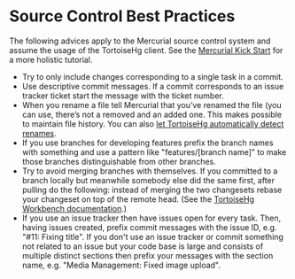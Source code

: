 # Source Control Best Practices



The following advices apply to the Mercurial source control system and assume the usage of the TortoiseHg client. See the [Mercurial Kick Start](http://mercurial.aragost.com/kick-start/en/) for a more holistic tutorial.

- Try to only include changes corresponding to a single task in a commit.
- Use descriptive commit messages. If a commit corresponds to an issue tracker ticket start the message with the ticket number.
- When you rename a file tell Mercurial that you’ve renamed the file (you can use, there’s not a removed and an added one. This makes possible to maintain file history. You can also [let TortoiseHg automatically detect renames](http://tortoisehg.bitbucket.org/manual/2.0/guess.html).
- If you use branches for developing features prefix the branch names with something and use a pattern like "features/[branch name]" to make those branches distinguishable from other branches.
- Try to avoid merging branches with themselves. If you committed to a branch locally but meanwhile somebody else did the same first, after pulling do the following: instead of merging the two changesets rebase your changeset on top of the remote head. (See the [TortoiseHg Workbench documentation](http://tortoisehg.bitbucket.org/manual/2.0/workbench.html).)
- If you use an issue tracker then have issues open for every task. Then, having issues created, prefix commit messages with the issue ID, e.g. "#11: Fixing title". If you don't use an issue tracker or commit something not related to an issue but your code base is large and consists of multiple distinct sections then prefix your messages with the section name, e.g. "Media Management: Fixed image upload".